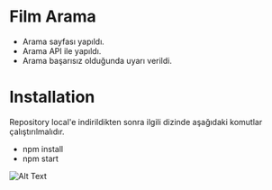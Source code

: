 # Film Arama

- Arama sayfası yapıldı.
- Arama API ile yapıldı.
- Arama başarısız olduğunda uyarı verildi.

# Installation
Repository local'e indirildikten sonra ilgili dizinde aşağıdaki komutlar çalıştırılmalıdır.
- npm install
- npm start

![Alt Text](https://media.giphy.com/media/vFKqnCdLPNOKc/giphy.gif)